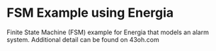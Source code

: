 # FSM Example using Energia
Finite State Machine (FSM) example for Energia that models an alarm system.  Additional detail can be found on 43oh.com
